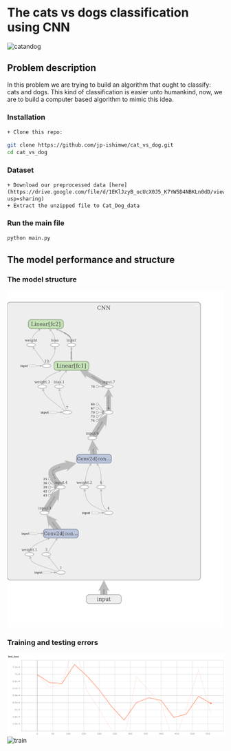 # The cats vs dogs classification using CNN

![catandog](https://www.petmd.com/sites/default/files/introduce-dog-to-cat.jpg)

## Problem description

In this problem we are trying to build an algorithm that ought to classify: cats and dogs. This kind of classification is easier unto humankind, now, we are to build a computer based algorithm to mimic this idea.

### Installation
    + Clone this repo:
```bash
git clone https://github.com/jp-ishimwe/cat_vs_dog.git
cd cat_vs_dog
```
### Dataset

    + Download our preprocessed data [here](https://drive.google.com/file/d/1EKlJzyB_ocUcX0J5_K7YW5D4NBKLn0dD/view?usp=sharing)
    + Extract the unzipped file to Cat_Dog_data

### Run the main file

```bash
python main.py
```

## The model performance and structure
### The model structure
![model](experiment1.png)

### Training and testing errors
![test](test_error.png)
![train](train_error.png)

